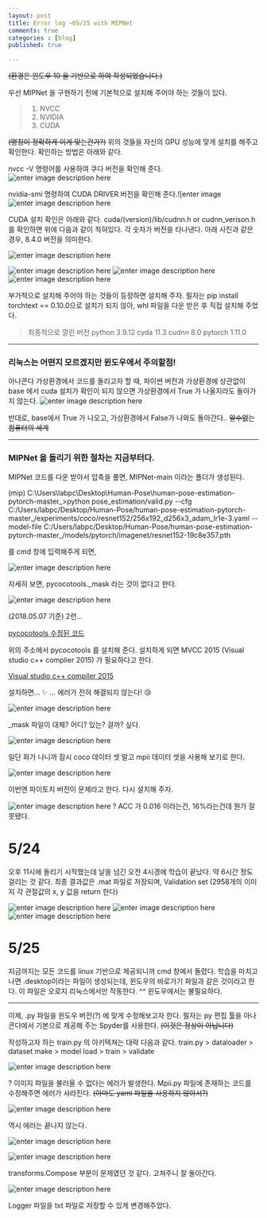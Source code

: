 ```yaml
---
layout: post
title: Error log ~05/25 with MIPNet
comments: true
categories : [blog]
published: true

---
```



~~(환경은 윈도우 10 을 기반으로 하여 작성되었습니다.)~~

우선 MIPNet 을 구현하기 전에 기본적으로 설치해 주어야 하는 것들이 있다.
> 1. NVCC
> 2. NVIDIA
> 3. CUDA

~~(명칭이 정확하게 이게 맞는건가?)~~
위의 것들을 자신의 GPU 성능에 맞게 설치를 해주고 확인한다. 
확인하는 방법은 아래와 같다.

nvcc -V 명령어를 사용하여 쿠다 버전을 확인해 준다.
![enter image description here](https://ifh.cc/g/BBJ6QJ.png)

nvidia-smi 명령하여 CUDA DRIVER 버전을 확인해 준다.![enter image ![enter image description here](https://ifh.cc/g/hBhpvN.png)

CUDA 설치 확인은 아래와 같다.
cuda/(version)/lib/cudnn.h or cudnn_verison.h 를 확인하면 위에 다음과 같이 적혀있다. 각 숫자가 버전을 타나낸다. 
아래 사진과 같은 경우, 8.4.0 버전을 의미한다.

![enter image description here](https://ifh.cc/g/77lpjD.png)

![enter image description here](https://ifh.cc/g/rnVo7q.png)
![enter image description here](https://ifh.cc/g/k9PRpP.png)
![enter image description here](https://ifh.cc/g/1xRwNz.png)

부가적으로 설치해 주어야 하는 것들이 등장하면 설치해 주자. 
필자는 pip install torchtext == 0.10.0으로 설치가 되지 않아, whl 파일을 다운 받은 후 직접 설치해 주었다.
> 최종적으로 깔린 버전
> python 3.9.12
> cyda 11.3
> cudnn 8.0
> pytorch 1.11.0

---

### 리눅스는 어떤지 모르겠지만 윈도우에서 주의할점!
아나콘다 가상환경에서 코드를 돌리고자 할 때, 파이썬 버전과 가상환경에 상관없이 base 에서 cuda 설치가 확인이 되지 않으면 가상환경에서 True 가 나올지라도 돌아가지 않는다.
![enter image description here](https://ifh.cc/g/x2CWJO.png)

반대로, base에서 True 가 나오고, 가상환경에서 False가 나와도 돌아간다..
~~알수없는 컴퓨터의 세계~~

---

### MIPNet 을 돌리기 위한 절차는 지금부터다.

MIPNet 코드를 다운 받아서 압축을 풀면, MIPNet-main 이라는 폴더가 생성된다. 

(mip) C:\Users\labpc\Desktop\Human-Pose\human-pose-estimation-pytorch-master_>python pose_estimation/valid.py --cfg C:/Users/labpc/Desktop/Human-Pose/human-pose-estimation-pytorch-master_/experiments/coco/resnet152/256x192_d256x3_adam_lr1e-3.yaml --model-file C:/Users/labpc/Desktop/Human-Pose/human-pose-estimation-pytorch-master_/models/pytorch/imagenet/resnet152-19c8e357.pth

를 cmd 창에 입력해주게 되면,

![enter image description here](https://ifh.cc/g/wdb6wf.png)

자세히 보면, pycocotools._mask 라는 것이 없다고 한다.

![enter image description here](https://ifh.cc/g/VqnFht.png)

(2018.05.07 기준) 2런...

[pycocotools 수정된 코드](https://github.com/philferriere/cocoapi)

위의 주소에서 pycocotools 를 설치해 준다.
설치하게 되면 MVCC 2015 (Visual studio c++ complier 2015) 가 필요하다고 한다.

[Visual studio c++ compiler 2015](https://my.visualstudio.com/Downloads?q=visual%20studio%202015&wt.mc_id=o~msft~vscom~older-downloads)

설치하면... ✨
...
에러가 전혀 해결되지 않는다! 😢 

![enter image description here](https://ifh.cc/g/QFWkVK.png)

_mask 파일이 대체? 어디? 있는? 걸까? 싶다.

![enter image description here](https://ifh.cc/g/LzOMoP.png)

일단 화가 나니까 잠시 coco 데이터 셋 말고 mpii 데이터 셋을 사용해 보기로 한다.

![enter image description here](https://ifh.cc/g/jwBr1c.png)

이번엔 파이토치 버전이 문제라고 한다.
다시 설치해 주자.

![enter image description here](https://ifh.cc/g/2QGqAb.png)
? ACC 가 0.016 이라는건, 16%라는건데 뭔가 잘못됐다.

# 5/24
오후 11시에 돌리기 시작했는데 날을 넘긴 오전 4시경에 학습이 끝났다.
약 6시간 정도 걸리는 것 같다.
최종 결과값은 .mat 파일로 저장되며,
Validation set (2958개의 이미지 각 관절값의 x, y 값을 return 한다)

![enter image description here](https://ifh.cc/g/DoRQqQ.png)
![enter image description here](https://ifh.cc/g/Rdc9o0.jpg)
![enter image description here](https://ifh.cc/g/VmxcwA.png)

# 5/25
지금까지는 모든 코드를 linux 기반으로 제공되니까 cmd 창에서 돌렸다.
학습을 마치고 나면 .desktop이라는 파일이 생성되는데, 윈도우의 바로가기 파일과 같은 것이라고 한다.
이 파일은 오로지 리눅스에서만 작동한다. ^^
윈도우에서는 불필요하다.

---

이제, .py 파일을 윈도우 버전(?) 에 맞게 수정해보고자 한다.
필자는 py 편집 툴을 아나콘다에서 기본으로 제공해 주는 Spyder를 사용한다.
~~(이것은 정상이 아닙니다)~~

작성하고자 하는 train.py 의 아키텍쳐는 대략 다음과 같다.
train.py > dataloader > dataset make > model load > train > validate

![enter image description here](https://ifh.cc/g/BDAJ27.jpg)

? 이미지 파일을 불러올 수 없다는 에러가 발생한다.
Mpii.py 파일에 존재하는 코드를 수정해주면 에러가 사라진다.
~~(아마도 yaml 파일을 사용하지 않아서?)~~

![enter image description here](https://ifh.cc/g/DdBjnc.png)

역시 에러는 끝나지 않는다.

![enter image description here](https://ifh.cc/g/4Jj3SK.jpg)

![enter image description here](https://ifh.cc/g/5MTBqs.png)

transforms.Compose 부분이 문제였던 것 같다. 고쳐주니 잘 돌아간다.

![enter image description here](https://ifh.cc/g/7XDPOd.jpg)

Logger 파일을 txt 파일로 저장할 수 있게 변경해주었다.

